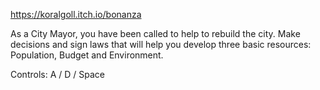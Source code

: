 https://koralgoll.itch.io/bonanza

As a City Mayor, you have been called to help to rebuild the city.
Make decisions and sign laws that will help you develop three basic resources: Population, Budget and Environment.

Controls:
A / D / Space
